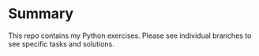 # Summary

This repo contains my Python exercises. Please see individual branches 
to see specific tasks and solutions.
